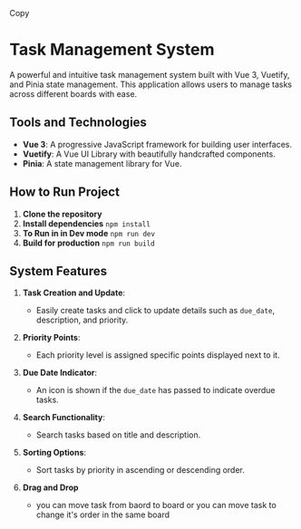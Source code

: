 
Copy
# Task Management System

A powerful and intuitive task management system built with Vue 3, Vuetify, and Pinia state management. This application allows users to manage tasks across different boards with ease.

## Tools and Technologies

- **Vue 3**: A progressive JavaScript framework for building user interfaces.
- **Vuetify**: A Vue UI Library with beautifully handcrafted components.
- **Pinia**: A state management library for Vue.

## How to Run Project 
1. **Clone the repository**
2. **Install dependencies**
    `npm install`
3. **To Run in in Dev mode**
    `npm run dev`
4. **Build for production**
    `npm run build`

## System Features

1. **Task Creation and Update**:
   - Easily create tasks and click to update details such as `due_date`, description, and priority.

2. **Priority Points**:
   - Each priority level is assigned specific points displayed next to it.

3. **Due Date Indicator**:
   - An icon is shown if the `due_date` has passed to indicate overdue tasks.

4. **Search Functionality**:
   - Search tasks based on title and description.

5. **Sorting Options**:
   - Sort tasks by priority in ascending or descending order.
6. **Drag and Drop**
   - you can move task from baord to board or you can move task to change it's order in the same board